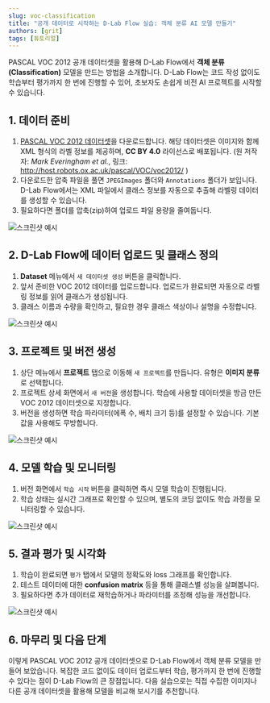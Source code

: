 ```yaml
---
slug: voc-classification
title: "공개 데이터로 시작하는 D-Lab Flow 실습: 객체 분류 AI 모델 만들기"
authors: [grit]
tags: [튜토리얼]
---
```


<!-- truncate -->

PASCAL VOC 2012 공개 데이터셋을 활용해 D-Lab Flow에서 **객체 분류(Classification)** 모델을 만드는 방법을 소개합니다. D-Lab Flow는 코드 작성 없이도 학습부터 평가까지 한 번에 진행할 수 있어, 초보자도 손쉽게 비전 AI 프로젝트를 시작할 수 있습니다.

## 1. 데이터 준비

1. [PASCAL VOC 2012 데이터셋](http://host.robots.ox.ac.uk/pascal/VOC/voc2012/)을 다운로드합니다. 해당 데이터셋은 이미지와 함께 XML 형식의 라벨 정보를 제공하며, **CC BY 4.0** 라이선스로 배포됩니다. (원 저작자: *Mark Everingham et al.*, 링크: http://host.robots.ox.ac.uk/pascal/VOC/voc2012/ )
2. 다운로드한 압축 파일을 풀면 `JPEGImages` 폴더와 `Annotations` 폴더가 보입니다. D-Lab Flow에서는 XML 파일에서 클래스 정보를 자동으로 추출해 라벨링 데이터를 생성할 수 있습니다.
3. 필요하다면 폴더를 압축(zip)하여 업로드 파일 용량을 줄여둡니다.

![스크린샷 예시](./dataset-upload.png)

## 2. D-Lab Flow에 데이터 업로드 및 클래스 정의

1. **Dataset** 메뉴에서 `새 데이터셋 생성` 버튼을 클릭합니다.
2. 앞서 준비한 VOC 2012 데이터를 업로드합니다. 업로드가 완료되면 자동으로 라벨링 정보를 읽어 클래스가 생성됩니다.
3. 클래스 이름과 수량을 확인하고, 필요한 경우 클래스 색상이나 설명을 수정합니다.

![스크린샷 예시](./dataset-class.png)

## 3. 프로젝트 및 버전 생성

1. 상단 메뉴에서 **프로젝트** 탭으로 이동해 `새 프로젝트`를 만듭니다. 유형은 **이미지 분류**로 선택합니다.
2. 프로젝트 상세 화면에서 `새 버전`을 생성합니다. 학습에 사용할 데이터셋을 방금 만든 VOC 2012 데이터셋으로 지정합니다.
3. 버전을 생성하면 학습 파라미터(에폭 수, 배치 크기 등)를 설정할 수 있습니다. 기본값을 사용해도 무방합니다.

![스크린샷 예시](./project-create.png)

## 4. 모델 학습 및 모니터링

1. 버전 화면에서 `학습 시작` 버튼을 클릭하면 즉시 모델 학습이 진행됩니다.
2. 학습 상태는 실시간 그래프로 확인할 수 있으며, 별도의 코딩 없이도 학습 과정을 모니터링할 수 있습니다.

![스크린샷 예시](./training-progress.png)

## 5. 결과 평가 및 시각화

1. 학습이 완료되면 `평가` 탭에서 모델의 정확도와 loss 그래프를 확인합니다.
2. 테스트 데이터에 대한 **confusion matrix** 등을 통해 클래스별 성능을 살펴봅니다.
3. 필요하다면 추가 데이터로 재학습하거나 파라미터를 조정해 성능을 개선합니다.

![스크린샷 예시](./evaluation.png)

## 6. 마무리 및 다음 단계

이렇게 PASCAL VOC 2012 공개 데이터셋으로 D-Lab Flow에서 객체 분류 모델을 만들어 보았습니다. 복잡한 코드 없이도 데이터 업로드부터 학습, 평가까지 한 번에 진행할 수 있다는 점이 D-Lab Flow의 큰 장점입니다. 다음 실습으로는 직접 수집한 이미지나 다른 공개 데이터셋을 활용해 모델을 비교해 보시기를 추천합니다.

